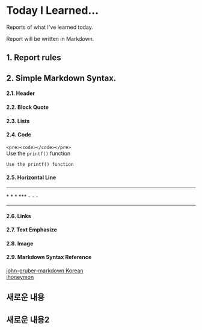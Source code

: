 # Today I Learned...

Reports of what I've learned today.

Report will be written in Markdown.
## 1. Report rules

## 2. Simple Markdown Syntax.

#### 2.1. Header


#### 2.2. Block Quote
#### 2.3. Lists

#### 2.4. Code
`<pre><code></code></pre>`<br>
Use the `printf()` function
```
Use the printf() function
```
#### 2.5. Horizontal Line
<hr />
* * *
***
- - -

---
#### 2.6. Links
#### 2.7. Text Emphasize
#### 2.8. Image
#### 2.9. Markdown Syntax Reference
[john-gruber-markdown Korean](https://nolboo.kim/blog/2013/09/07/john-gruber-markdown/) <br>
[ihoneymon](https://gist.github.com/ihoneymon/652be052a0727ad59601#this-is-an-h1)



## 새로운 내용

## 새로운 내용2
